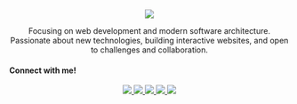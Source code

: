 <br>
<p align="center">
<img src="./1500x500.jpg"> </img>
</p>

<p align="center">Focusing on web development and modern software architecture. Passionate about new technologies, building interactive websites, and open to challenges and collaboration. </p>

#### Connect with me!
<p align="center">
  <a href="https://github.com/nofeth">
    <img src="https://img.shields.io/badge/-Github-000?style=flat&logo=Github&logoColor=white">
  </a>
  <a href="https://www.linkedin.com/in/adeoktaviano/">
    <img src="https://img.shields.io/badge/-LinkedIn-blue?style=flat&logo=Linkedin&logoColor=white">
  </a>
  <a href="https://wa.me/6281336156031">
    <img src="https://img.shields.io/badge/-WhatsApp-12b847?style=flat&logo=WhatsApp&logoColor=white">
  </a>
  <a href="https://www.facebook.com/natsuki.freedom/">
    <img src="https://img.shields.io/badge/-Facebook-blue?style=flat&logo=Facebook&logoColor=white">
  </a>
  <a href="https://www.instagram.com/ade.oktaviano_?igsh=dnBsM2NueDh2NXZr">
    <img src="https://img.shields.io/badge/-instagram-c1558b?style=flat&logo=Instagram&logoColor=white">
  </a>
</p>

<!---
novadeta/novadeta is a ✨ special ✨ repository because its `README.md` (this file) appears on your GitHub profile.
--->
